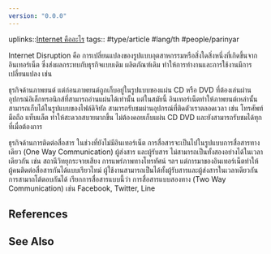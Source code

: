 ```yaml
---
version: "0.0.0"
---
```

uplinks::[Internet คืออะไร](./Internet%20คืออะไร.md)
tags:: #type/article #lang/th #people/parinyar 

Internet Disruption คือ การเปลี่ยนแปลงของรูปแบบอุตสาหกรรมหรือสิ่งใดสิ่งหนึ่งที่เกิดขึ้นจากอินเทอร์เน็ต ซึ่งส่งผลกระทบกับธุรกิจแบบเดิม ผลิตภัณฑ์เดิม ทำให้การทำงานและการใช้งานมีการเปลี่ยนแปลง เช่น 

ธุรกิจด้านภาพยนต์ แต่ก่อนภาพยนต์ถูกเก็บอยู่ในรูปแบบของแผ่น CD หรือ DVD ที่ต้องเล่นผ่านอุปกรณ์อิเล็กทรอนิกส์ที่สามารถอ่านแผ่นได้เท่านั้น แต่ในสมัยนี้ อินเทอร์เน็ตทำให้ภาพยนต์เหล่านั้น สามารถเก็บได้ในรูปแบบของไฟล์ดิจิทัล สามารถรับชมผ่านอุปกรณ์ที่ติดตัวเราตลอดเวลา เช่น โทรศัพท์มือถือ แท็บแล็ต ทำให้สะดวกสบายมากขึ้น ไม่ต้องคอยเก็บแผ่น CD DVD และยังสามารถรับชมได้ทุกที่เมื่อต้องการ 

ธุรกิจด้านการติดต่อสื่อสาร ในช่วงที่ยังไม่มีอินเทอร์เน็ต การสื่อสารจะเป็นไปในรูปแบบการสื่อสารทางเดียว (One Way Communication) ผู้ส่งสาร และผู้รับสาร ไม่สามารถเป็นทั้งสองอย่างได้ในเวลาเดียวกัน เช่น สถานีวิทยุกระจายเสียง การแพร่ภาพทางโทรทัศน์ ฯลฯ แต่การมาของอินเทอร์เน็ตทำให้ผู้คนติดต่อสื่อสารกันได้แบบเรียวไทม์ ผู้ใช้งานสามารถเป็นได้ทั้งผู้รับสารและผู้ส่งสารในเวลาเดียวกัน การสามาถโต้ตอบกันได้ เรียกการสื่อสารแบบนี้ว่า การสื่อสารแบบสองทาง (Two Way Communication) เช่น Facebook, Twitter, Line

## References

## See Also
